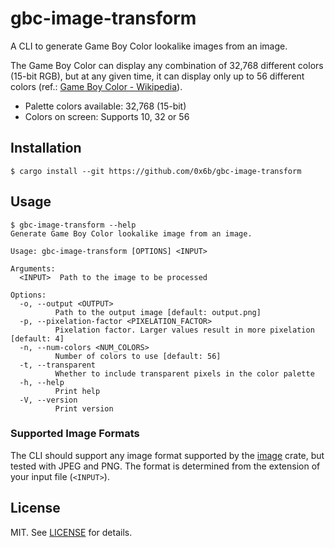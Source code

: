 # gbc-image-transform

A CLI to generate Game Boy Color lookalike images from an image.

The Game Boy Color can display any combination of 32,768 different colors (15-bit RGB), but at any given time, it can display only up to 56 different colors (ref.: [Game Boy Color - Wikipedia](https://en.wikipedia.org/wiki/Game_Boy_Color#Technical_specifications)).

- Palette colors available: 32,768 (15-bit)
- Colors on screen: Supports 10, 32 or 56

## Installation

```console
$ cargo install --git https://github.com/0x6b/gbc-image-transform
```

## Usage

```console
$ gbc-image-transform --help
Generate Game Boy Color lookalike image from an image.

Usage: gbc-image-transform [OPTIONS] <INPUT>

Arguments:
  <INPUT>  Path to the image to be processed

Options:
  -o, --output <OUTPUT>
          Path to the output image [default: output.png]
  -p, --pixelation-factor <PIXELATION_FACTOR>
          Pixelation factor. Larger values result in more pixelation [default: 4]
  -n, --num-colors <NUM_COLORS>
          Number of colors to use [default: 56]
  -t, --transparent
          Whether to include transparent pixels in the color palette
  -h, --help
          Print help
  -V, --version
          Print version
```

### Supported Image Formats

The CLI should support any image format supported by the [image](https://crates.io/crates/image) crate, but tested with JPEG and PNG. The format is determined from the extension of your input file (`<INPUT>`).

## License

MIT. See [LICENSE](LICENSE) for details.
